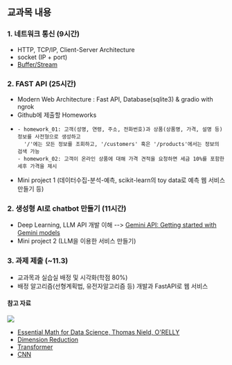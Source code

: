 ## 교과목 내용
### 1. 네트워크 통신 (9시간)
- HTTP, TCP/IP, Client-Server Architecture
- socket (IP + port)
- [Buffer/Stream](https://docs.python.org/ko/3.13/library/io.html)
  
### 2. FAST API (25시간)
- Modern Web Architecture : Fast API, Database(sqlite3) & gradio with ngrok
- Github에 제출할 Homeworks
-     - homework_01: 고객(성명, 연령, 주소, 전화번호)과 상품(상품명, 가격, 설명 등) 정보를 사전형으로 생성하고
        '/'에는 모든 정보를 조회하고, '/customers' 혹은 '/products'에서는 정보의 검색 가능
      - homework_02: 고객이 온라인 상품에 대해 가격 견적을 요청하면 세금 10%를 포함한 세후 가격을 제시
- Mini project 1 (데이터수집-분석-예측, scikit-learn의 toy data로 예측 웹 서비스 만들기 등)
  
### 2. 생성형 AI로 chatbot 만들기 (11시간)
- Deep Learning, LLM API 개발 이해 --> [Gemini API: Getting started with Gemini models](https://colab.research.google.com/github/google-gemini/cookbook/blob/main/quickstarts/Get_started.ipynb)
- Mini project 2 (LLM을 이용한 서비스 만들기)

### 3. 과제 제출 (~11.3)
- 교과목과 실습실 배정 및 시각화(학점 80%)
- 배정 알고리즘(선형계획법, 유전자알고리즘 등) 개발과 FastAPI로 웹 서비스
   
#### 참고 자료
![](https://www.oreilly.com/covers/urn:orm:book:9781098135492/400w/)
- [Essential Math for Data Science, Thomas Nield, O'RELLY](http://103.203.175.90:81/fdScript/RootOfEBooks/E%20Book%20collection%20-%202024%20-%20F/CSE%20%20IT%20AIDS%20ML/Essential_Math_for_Data_Science_Take_Control_of_Your_Data_with_Fundamental.pdf)
- [Dimension Reduction](https://dimensionality-reduction-293e465c2a3443e8941b016d.vercel.app/)
- [Transformer](https://poloclub.github.io/transformer-explainer/)
- [CNN](https://poloclub.github.io/cnn-explainer/)
